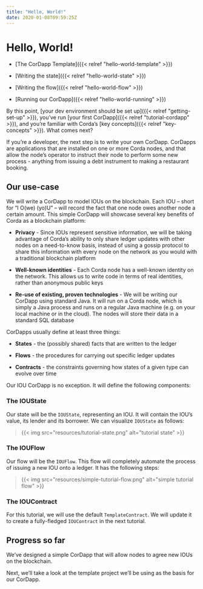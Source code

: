 ```yaml
---
title: "Hello, World!"
date: 2020-01-08T09:59:25Z
---
```



# Hello, World!

* [The CorDapp Template]({{< relref "hello-world-template" >}})

* [Writing the state]({{< relref "hello-world-state" >}})

* [Writing the flow]({{< relref "hello-world-flow" >}})

* [Running our CorDapp]({{< relref "hello-world-running" >}})


By this point, [your dev environment should be set up]({{< relref "getting-set-up" >}}), you’ve run
            [your first CorDapp]({{< relref "tutorial-cordapp" >}}), and you’re familiar with Corda’s [key concepts]({{< relref "key-concepts" >}}). What
            comes next?

If you’re a developer, the next step is to write your own CorDapp. CorDapps are applications that are installed on one or
            more Corda nodes, and that allow the node’s operator to instruct their node to perform some new process - anything from
            issuing a debt instrument to making a restaurant booking.


## Our use-case
We will write a CorDapp to model IOUs on the blockchain. Each IOU – short for “I O(we) (yo)U” – will record the fact that one node owes
                another node a certain amount. This simple CorDapp will showcase several key benefits of Corda as a blockchain platform:


* **Privacy** - Since IOUs represent sensitive information, we will be taking advantage of Corda’s ability to only share
                        ledger updates with other nodes on a need-to-know basis, instead of using a gossip protocol to share this information with every node on
                        the network as you would with a traditional blockchain platform


* **Well-known identities** - Each Corda node has a well-known identity on the network. This allows us to write code in terms of real
                        identities, rather than anonymous public keys


* **Re-use of existing, proven technologies** - We will be writing our CorDapp using standard Java. It will run on a Corda node, which is
                        simply a Java process and runs on a regular Java machine (e.g. on your local machine or in the cloud). The nodes will store their data in
                        a standard SQL database


CorDapps usually define at least three things:


* **States** - the (possibly shared) facts that are written to the ledger


* **Flows** - the procedures for carrying out specific ledger updates


* **Contracts** - the constraints governing how states of a given type can evolve over time


Our IOU CorDapp is no exception. It will define the following components:


### The IOUState
Our state will be the `IOUState`, representing an IOU. It will contain the IOU’s value, its lender and its borrower. We can visualize
                    `IOUState` as follows:

> 
> {{< img src="resources/tutorial-state.png" alt="tutorial state" >}}


### The IOUFlow
Our flow will be the `IOUFlow`. This flow will completely automate the process of issuing a new IOU onto a ledger. It has the following
                    steps:

> 
> {{< img src="resources/simple-tutorial-flow.png" alt="simple tutorial flow" >}}


### The IOUContract
For this tutorial, we will use the default `TemplateContract`. We will update it to create a fully-fledged `IOUContract` in the next
                    tutorial.


## Progress so far
We’ve designed a simple CorDapp that will allow nodes to agree new IOUs on the blockchain.

Next, we’ll take a look at the template project we’ll be using as the basis for our CorDapp.


